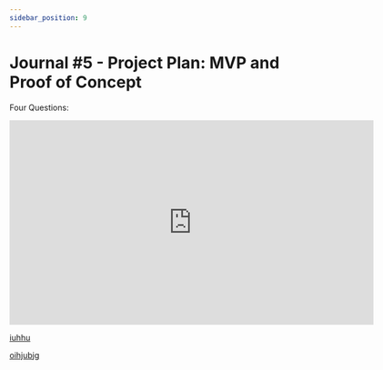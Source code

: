 ```yaml
---
sidebar_position: 9
---
```

# Journal #5 - Project Plan: MVP and Proof of Concept

Four Questions:

<iframe src="https://docs.google.com/document/d/e/2PACX-1vROB7apZYwUrKbDWu_RDU1rdoUE3rOW8Ik1IRp6EpgtxnVWryvnpye1npb-IfruTvZTGYxf0w8yWVr8/pub?embedded=true"frameborder="0" width="640" height="360" allowfullscreen="true" mozallowfullscreen="true" webkitallowfullscreen="true"></iframe>

[iuhhu](https://cdn.discordapp.com/attachments/871870426169610332/1196295035034030160/Screen_Shot_2024-01-14_at_7.29.18_PM.png?ex=65b71b92&is=65a4a692&hm=aaf6c460c4b7559233f145a99b74cb5b5de1f4d55e921e1cf808b55fb787a8b0&)

[oihjubjg](https://cdn.discordapp.com/attachments/871870426169610332/1196295432163307621/Screen_Shot_2024-01-14_at_7.png?ex=65b71bf1&is=65a4a6f1&hm=97a78490fe98409f63bc8800a2c46b8554c7f135b40b0c0b9f9cc558737f2e2e&)
